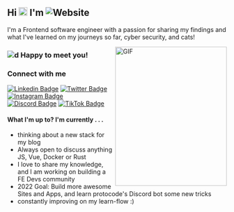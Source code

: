 

## Hi <img src="https://media.giphy.com/media/hvRJCLFzcasrR4ia7z/giphy.gif" width="20px"> I'm ![Website](https://img.shields.io/badge/Tobias%20Rauer-JS%20Dev-yellow)
I'm a Frontend software engineer with a passion for sharing my findings and what I've learned on my journeys so far, cyber security, and cats!

<img align="right" alt="GIF" src="https://github.com/prototowb/prototowb/blob/main/sir-cat-laptop.gif" width="256" height="320" />

### ![d](https://visitor-badge.glitch.me/badge?page_id=prototowb.prototowb) Happy to meet you!

### Connect with me
[![Linkedin Badge](https://img.shields.io/badge/-LinkedIn-0e76a8?style=flat-square&logo=Linkedin&logoColor=white)][linkedin]
[![Twitter Badge](https://img.shields.io/twitter/follow/prototowb?label=Follow&style=social)][twitter]
[![Instagram Badge](https://img.shields.io/badge/-Instagram-e4405f?style=flat-square&logo=Instagram&logoColor=white)][instagram]
[![Discord Badge](https://img.shields.io/badge/Discord-Join!-6a0dad)][discord]
[![TikTok Badge](https://img.shields.io/badge/TikTok-Follow-blue)][tiktok]

#### What I'm up to? I'm currently . . .
- thinking about a new stack for my blog
- Always open to discuss anything JS, Vue, Docker or Rust
- I love to share my knowledge, and I am working on building a FE Devs community
- 2022 Goal: Build more awesome Sites and Apps, and learn protocode's Discord bot some new tricks
- constantly improving on my learn-flow :)

<!-- ### My GitHub stats
[![prototowb's github stats](https://github-readme-stats.vercel.app/api?username=prototowb&count_private=true&include_all_commits=true&theme=cobalt)](https://google.com)

<br>

### My most used languages
[![Top Langs](https://github-readme-stats.vercel.app/api/top-langs/?username=prototowb&layout=compact)](https://github.com/anuraghazra/github-readme-stats)
-->


<!-- variables that are used above -->
[linkedin]: https://www.linkedin.com/in/tobias-rauer/
[twitter]: https://twitter.com/prototowb/
[instagram]: https://www.instagram.com/protocode_/
[discord]: https://discord.gg/XB3KCDwgzk
[tiktok]: https://www.tiktok.com/@protocode_
